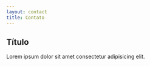 ```yaml
---
layout: contact
title: Contato
---
```


## Título

Lorem ipsum dolor sit amet consectetur adipisicing elit.